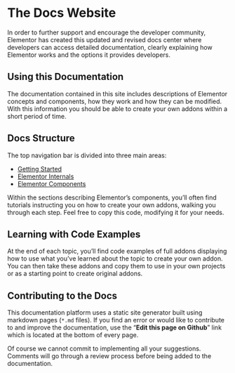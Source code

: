 # The Docs Website

<Badge type="tip" vertical="top" text="Elementor Core" /> <Badge type="warning" vertical="top" text="Basic" />

In order to further support and encourage the developer community, Elementor has created this updated and revised docs center where developers can access detailed documentation, clearly explaining how Elementor works and the options it provides developers.

## Using this Documentation

The documentation contained in this site includes descriptions of Elementor concepts and components, how they work and how they can be modified. With this information you should be able to create your own addons within a short period of time.

## Docs Structure

The top navigation bar is divided into three main areas:

* [Getting Started](./../getting-started/)
* [Elementor Internals](./internals/)
* [Elementor Components](./components/)

Within the sections describing Elementor’s components, you’ll often find tutorials instructing you on how to create your own addons, walking you through each step. Feel free to copy this code, modifying it for your needs.

## Learning with Code Examples

At the end of each topic, you’ll find code examples of full addons displaying how to use what you’ve learned about the topic to create your own addon. You can then take these addons and copy them to use in your own projects or as a starting point to create original addons.

## Contributing to the Docs

This documentation platform uses a static site generator built using markdown pages (`*.md` files). If you find an error or would like to contribute to and improve the documentation, use the “**Edit this page on Github**” link which is located at the bottom of every page.

Of course we cannot commit to implementing all your suggestions. Comments will go through a review process before being added to the documentation.
